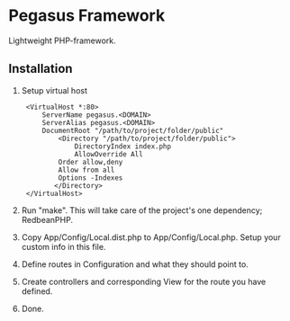 Pegasus Framework
===============

Lightweight PHP-framework.


Installation
-----------
1. Setup virtual host

        <VirtualHost *:80>
            ServerName pegasus.<DOMAIN>
            ServerAlias pegasus.<DOMAIN>
            DocumentRoot "/path/to/project/folder/public"
                <Directory "/path/to/project/folder/public">
	    	        DirectoryIndex index.php
    		        AllowOverride All
		        Order allow,deny
		        Allow from all
		        Options -Indexes
               </Directory>
        </VirtualHost>

2. Run "make". This will take care of the project's one dependency; RedbeanPHP.
3. Copy App/Config/Local.dist.php to App/Config/Local.php. Setup your custom info in this file.
4. Define routes in Configuration and what they should point to. 
5. Create controllers and corresponding View for the route you have defined.
6. Done.
